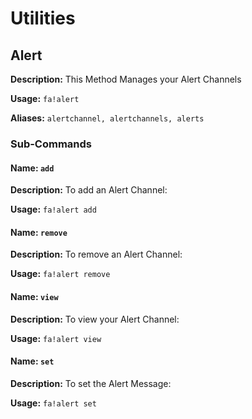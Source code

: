 # Utilities


## Alert
**Description:** This Method Manages your Alert Channels

**Usage:** `fa!alert`

**Aliases:** `alertchannel, alertchannels, alerts`

### Sub-Commands

#### Name: `add`

**Description:** To add an Alert Channel:

**Usage:** `fa!alert add`


#### **Name:** `remove`

**Description:** To remove an Alert Channel:

**Usage:** `fa!alert remove`


#### Name: `view`

**Description:** To view your Alert Channel:

**Usage:** `fa!alert view`


#### Name: `set`

**Description:** To set the Alert Message:

**Usage:** `fa!alert set`
